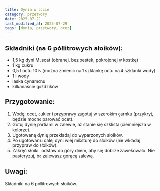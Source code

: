 ```yaml
---
title: Dynia w occie
category: przetwory
date: 2025-07-29
last_modified_at: 2025-07-29
tags: [dynia, przetwory, ocet]
---
```


## Składniki (na 6 półlitrowych słoików):
- 1,5 kg dyni Muscat (obranej, bez pestek, pokrojonej w kostkę)
- 1 kg cukru
- 0,5 l octu 10% (można zmienić na 1 szklankę octu na 4 szklanki wody)
- 1 l wody
- laska cynamonu
- kilkanaście goździków

## Przygotowanie:
1. Wodę, ocet, cukier i przyprawy zagotuj w szerokim garnku (przykryj, będzie mocno parować ocet).
2. Gotuj dynię partiami w zalewie, aż stanie się szklista (ciemniejsza w kolorze).
3. Ugotowaną dynię przekładaj do wyparzonych słoików.
4. Po ugotowaniu całej dyni wlej miksturę do słoików (nie wkładaj przypraw do słoików).
5. Zakręć słoiki i odstaw do góry dnem, aby się dobrze zawekowało. Nie pasteryzuj, bo zalewasz gorącą zalewą.

## Uwagi:
Składniki na 6 półlitrowych słoików.